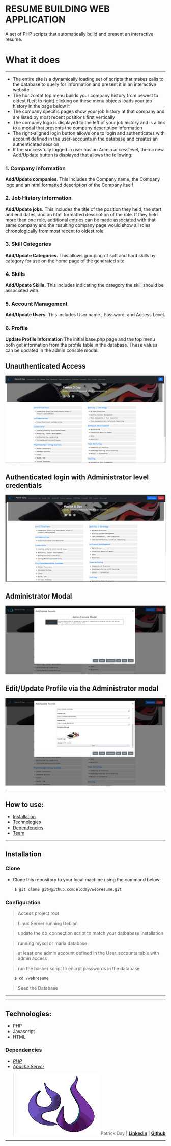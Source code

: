 # RESUME BUILDING WEB APPLICATION
A set of PHP scripts that automatically build and present an interactive resume.


# What it does

---
* The entire site is a dynamically loading set of scripts that makes calls to the database to query for information and present it in an interactive website
* The horizontat top menu builds your company history from newest to oldest (Left to right) clicking on these menu objects loads your job history in the page below it
* The company specific pages show your job history at that company and are listed by most recent positions first vertically 
* The company logo is displayed to the left of your job history and is a link to a modal that presents the company description information
* The right-aligned login button allows one to login and authenticates with account defined in the user-accounts in the database and creates an authenticated session 
* If the successfully logged in user has an Admin accesslevel, then a new Add/Update button is displayed that allows the following:

### 1. **Company information** 
**Add/Update companies**. This includes the Company name, the Company logo and an html formatted description of the Company itself

### 2. **Job History information** 
**Add/Update jobs.** This includes the title of the position they held, the start and end dates, and an html formatted description of the role. 
If they held more than one role, additional entries can be made associated with that same company and the resulting company page would show all roles chronologically from most recent to oldest role 

### 3. **Skill Categories** 
**Add/Update Categories.** This allows grouping of soft and hard skills by category for use on the home page of the generated site 

### 4. **Skills** 
**Add/Update Skills.** This includes indicating the category the skill should be associated with.

### 5. **Account Management** 
**Add/Update Users.** This includes User name , Password, and Access Level.
### 6. **Profile**
**Update Profile Information** The initial base.php page and the top menu both get information from the profile table in the database. These values can be updated in the admin console modal. 
 
## Unauthenticated Access 
 
![Unauthenticated view ](images/unauthenticated_login.png)

## Authenticated login with Administrator level credentials

![Authenticated view ](images/authenticated_login.png)

## Administrator Modal 
![Admin Modal](images/admin-modal.png)

## Edit/Update Profile via the Administrator modal
![Update Profile in Modal](images/profile-admin-modal.png)


---



## How to use:

- [Installation](#installation)
- [Technologies](#technologies)
- [Dependencies](#dependencies)
- [Team](#team)

---

## Installation
### Clone

- Clone this repository to your local machine using the command below:
```
	$ git clone git@github.com:eldday/webresume.git
```

### Configuration

> Access project root

> Linux Server running Debian

> update the db_connection script to match your datbabase installation

> running mysql or maria database

> at least one admin account defined in the User_accounts table with admin access

> run the hasher script to encrpt passwords in the database
```
	$ cd /webresume
```
> Seed the Database
---

---
## Technologies:
- PHP
- Javascript
- HTML

### Dependencies
* *[PHP](https://www.php.net/downloads.php)*
* *[Apache Server](https://httpd.apache.org/)*


> ![](https://github.com/eldday/webresume/blob/main/images/DDAYLOGO.gif) Patrick Day  | <a href="https://www.linkedin.com/in/eldday/" target="_blank">**Linkedin**</a> | <a href="https://github.com/eldday" target="_blank">**Github**</a> 

---
